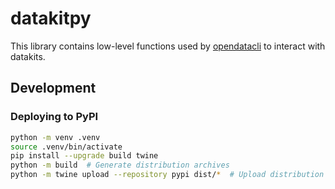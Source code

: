 # datakitpy

This library contains low-level functions used by [opendatacli](https://github.com/opendatastudio/cli) to interact with datakits.

## Development

### Deploying to PyPI

```bash
python -m venv .venv
source .venv/bin/activate
pip install --upgrade build twine
python -m build  # Generate distribution archives
python -m twine upload --repository pypi dist/*  # Upload distribution archives
```

